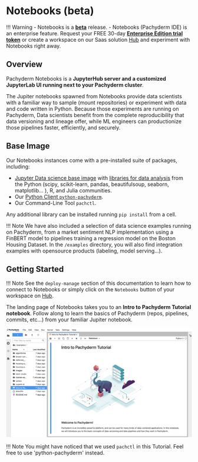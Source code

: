 # Notebooks (beta)

!!! Warning
     - Notebooks is a [**beta**](../../../../contributing/supported-releases/#beta) release.
     - Notebooks (Pachyderm IDE) is an enterprise feature. Request your FREE 30-day [**Enterprise Edition trial token**](https://www.pachyderm.com/trial) or create a workspace on our Saas
     solution [Hub](https://hub.pachyderm.com) and experiment with Notebooks right away.

## Overview

Pachyderm Notebooks is a **JupyterHub server and a customized JupyterLab UI running next to your Pachyderm cluster**.

The Jupiter notebooks spawned from Notebooks provide data scientists with a familiar way to sample (mount repositories) or experiment with data and code written in Python. 
Because those experiments are running on Pachyderm, Data scientists benefit from the complete reproducibility that data versioning and lineage offer, while ML engineers can productionize those pipelines faster, efficiently, and securely.

## Base Image

Our Notebooks instances come with a pre-installed suite of packages, including:

 - [Jupyter Data science base image](https://hub.docker.com/layers/jupyter/datascience-notebook/python-3.8.8/images/sha256-bab39ddef7f66e05a0618a23abbf8e71cba000a5fff585b515cc3338698ec165?context=explore) with [libraries for data analysis](https://jupyter-docker-stacks.readthedocs.io/en/latest/using/selecting.html#jupyter-datascience-notebook) from the Python (scipy, scikit-learn, pandas, beautifulsoup, seaborn, matplotlib... ), R, and Julia communities. 
 - Our [Python Client `python-pachyderm`](../../reference/clients/#python-client). 
 - Our Command-Line Tool `pachctl`.

Any additional library can be installed running `pip install` from a cell.

!!! Note 
     We have also included a selection of data science examples running on Pachyderm, from a market sentiment NLP implementation using a FinBERT model to pipelines training a regression model on the Boston Housing Dataset. In the `/examples` directory, you will also find integration examples with opensource products (labeling, model serving...).
## Getting Started

!!! Note 
     See the `deploy-manage` section of this documentation to learn how to connect to Notebooks or simply click on the `Notebooks` button of your workspace on [Hub](https://hub.pachyderm.com).

The landing page of Notebooks takes you to an **Intro to Pachyderm Tutorial notebook**. 
Follow along to learn the basics of Pachyderm (repos, pipelines, commits, etc...) from your familiar Jupiter notebook. 

![Notebooks Landing Page](../images/notebooks-landing-page.png)

!!! Note 
     You might have noticed that we used `pachctl` in this Tutorial. Feel free to use 'python-pachyderm' instead. 
